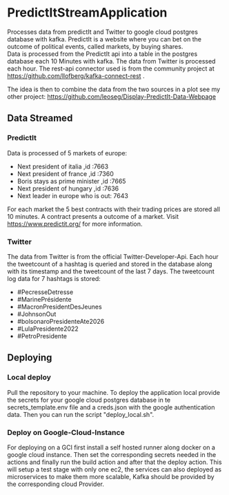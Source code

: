 # PredictItStreamApplication
Processes data from predictIt and Twitter to google cloud postgres database with kafka. 
PredictIt is a website where you can bet on the outcome of political events, called markets, by buying shares.  
Data is processed from the PredictIt api into a table in the postgres database each 10 Minutes with kafka. The data from Twitter
is processed each hour. The rest-api connector used is from the community project at 
https://github.com/llofberg/kafka-connect-rest . 

The idea is then to combine the data from the two sources in a plot see my other project:
https://github.com/leoseg/Display-PredictIt-Data-Webpage

## Data Streamed

### PredictIt
Data is processed of 5 markets of europe:
  - Next president of italia ,id :7663
  - Next president of france ,id :7360
  - Boris stays as prime minister ,id :7665
  - Next president of hungary ,id :7636
  - Next leader in europe who is out: 7643

For each market the 5 best contracts with their trading prices are stored all 10 minutes. A contract presents a outcome of a 
market. Visit https://www.predictit.org/ for more information. 

### Twitter
The data from Twitter is from the official Twitter-Developer-Api. Each hour the tweetcount of a hashtag is queried and stored in the database
along with its timestamp and the tweetcount of the last 7 days.
The tweetcount log data for 7 hashtags is stored:
- \#PecresseDetresse
- \#MarinePrésidente
- \#MacronPresidentDesJeunes 
- \#JohnsonOut		   
- \#bolsonaroPresidenteAte2026 
- \#LulaPresidente2022		
- \#PetroPresidente		

## Deploying

### Local deploy
Pull the repository to your machine.
To deploy the application local provide the secrets for your google cloud postgres database in te secrets_template.env file and a creds.json with the google authentication data.
Then you can run the script "deploy_local.sh".

### Deploy on Google-Cloud-Instance
For deploying on a GCI first install a self hosted runner along docker on a google cloud instance. Then set the corresponding secrets needed in the actions and finally run the build action and after that the deploy action. This will setup a test stage with only one ec2, the services can also deployed as microservices to make them more scalable, Kafka should be provided by the corresponding cloud Provider.
